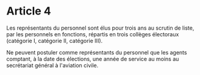 # Article 4

Les représentants du personnel sont élus pour trois ans au scrutin de liste, par les personnels en fonctions, répartis en trois collèges électoraux (catégorie I, catégorie II, catégorie III).

Ne peuvent postuler comme représentants du personnel que les agents comptant, à la date des élections, une année de service au moins au secrétariat général à l'aviation civile.
